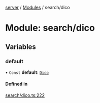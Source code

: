 [server](../README.md) / [Modules](../modules.md) / search/dico

# Module: search/dico

## Variables

### default

• `Const` **default**: [`Dico`](../classes/search_dico.Dico.md)

#### Defined in

[search/dico.ts:222](https://github.com/Leo-Nicolle/mots-fleches/blob/9fcaad3/server/lib/search/dico.ts#L222)

